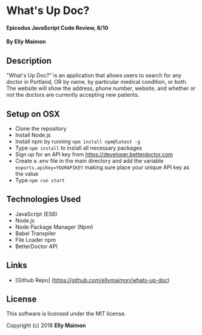 # What's Up Doc?

#### Epicodus JavaScript Code Review, 8/10

#### By Elly Maimon

## Description

"What's Up Doc?" is an application that allows users to search for any doctor in Portland, OR by name, by particular medical condition, or both. The website will show the address, phone number, website, and whether or not the doctors are currently accepting new patients.

## Setup on OSX

* Clone the repository
* Install Node.js
* Install npm by running `npm install npm@latest -g`
* Type `npm install` to install all necessary packages
* Sign up for an API key from https://developer.betterdoctor.com
* Create a .env file in the main directory and add the variable `exports.apiKey=YOURAPIKEY` making sure place your unique API key as the value
* Type `npm run start`

## Technologies Used

* JavaScript (ES6)
* Node.js
* Node Package Manager (Npm)
* Babel Transpiler
* File Loader npm
* BetterDoctor API

## Links

* [Github Repo] (https://github.com/ellymaimon/whats-up-doc)

## License

This software is licensed under the MIT license.

Copyright (c) 2018 **Elly Maimon**